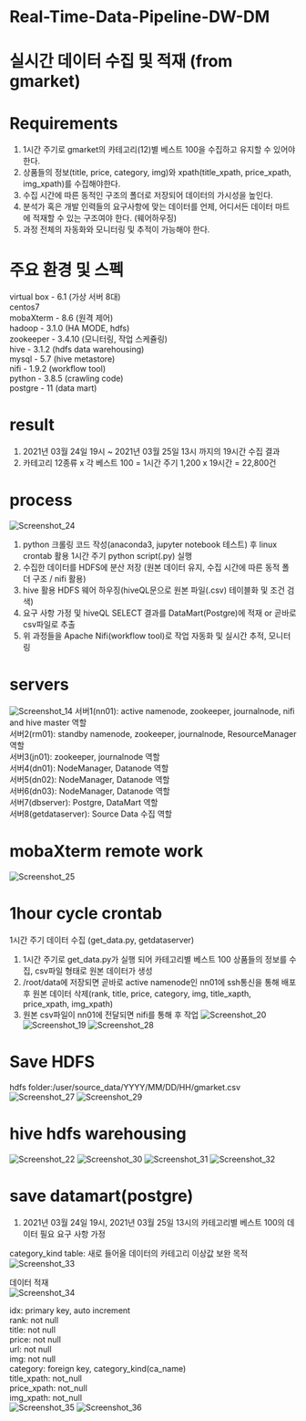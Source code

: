 # Real-Time-Data-Pipeline-DW-DM

# 실시간 데이터 수집 및 적재 (from gmarket)

# Requirements
1. 1시간 주기로 gmarket의 카테고리(12)별 베스트 100을 수집하고 유지할 수 있어야 한다.
2. 상품들의 정보(title, price, category, img)와 xpath(title_xpath, price_xpath, img_xpath)를 수집해야한다.   
3. 수집 시간에 따른 동적인 구조의 폴더로 저장되어 데이터의 가시성을 높인다.
4. 분석가 혹은 개발 인력들의 요구사항에 맞는 데이터를 언제, 어디서든 데이터 마트에 적재할 수 있는 구조여야 한다. (웨어하우징)
5. 과정 전체의 자동화와 모니터링 및 추적이 가능해야 한다.

# 주요 환경 및 스펙
virtual box - 6.1 (가상 서버 8대)   
centos7   
mobaXterm - 8.6 (원격 제어)   
hadoop - 3.1.0 (HA MODE, hdfs)   
zookeeper - 3.4.10 (모니터링, 작업 스케쥴링)   
hive - 3.1.2 (hdfs data warehousing)   
mysql - 5.7 (hive metastore)   
nifi - 1.9.2 (workflow tool)   
python - 3.8.5 (crawling code)   
postgre - 11 (data mart)    

# result
1. 2021년 03월 24일 19시 ~ 2021년 03월 25일 13시 까지의 19시간 수집 결과
2. 카테고리 12종류 x 각 베스트 100 = 1시간 주기 1,200 x 19시간  = 22,800건

# process
![Screenshot_24](https://user-images.githubusercontent.com/66659846/112711394-5ba6c380-8f0b-11eb-9a3a-d92790bd22fa.png)

1. python 크롤링 코드 작성(anaconda3, jupyter notebook 테스트) 후 linux crontab 활용 1시간 주기 python script(.py) 실행   
2. 수집한 데이터를 HDFS에 분산 저장 (원본 데이터 유지, 수집 시간에 따른 동적 폴더 구조 / nifi 활용)   
3. hive 활용 HDFS 웨어 하우징(hiveQL문으로 원본 파일(.csv) 테이블화 및 조건 검색)   
4. 요구 사항 가정 및 hiveQL SELECT  결과를 DataMart(Postgre)에 적재 or 곧바로 csv파일로 추출
5. 위 과정들을 Apache Nifi(workflow tool)로 작업 자동화 및 실시간 추적, 모니터링

# servers
![Screenshot_14](https://user-images.githubusercontent.com/66659846/112711815-9100e080-8f0e-11eb-93ee-40c3c809374f.png)
서버1(nn01): active namenode, zookeeper, journalnode, nifi and hive master 역할   
서버2(rm01): standby namenode, zookeeper, journalnode, ResourceManager 역할   
서버3(jn01): zookeeper, journalnode 역할   
서버4(dn01): NodeManager, Datanode 역할   
서버5(dn02): NodeManager, Datanode 역할   
서버6(dn03): NodeManager, Datanode 역할   
서버7(dbserver): Postgre, DataMart 역할   
서버8(getdataserver): Source Data 수집 역할 

# mobaXterm remote work
![Screenshot_25](https://user-images.githubusercontent.com/66659846/112711853-de7d4d80-8f0e-11eb-8673-d2fa4d8219bd.png)

# 1hour cycle crontab
1시간 주기 데이터 수집 (get_data.py, getdataserver)
1. 1시간 주기로 get_data.py가 실행 되어 카테고리별 베스트 100 상품들의 정보를 수집, csv파일 형태로 원본 데이터가 생성   
2. /root/data에 저장되면 곧바로 active namenode인 nn01에 ssh통신을 통해 배포 후 원본 데이터 삭제(rank, title, price, category, img, title_xapth, price_xpath, img_xpath)   
3. 원본 csv파일이 nn01에 전달되면 nifi를 통해 후 작업 
![Screenshot_20](https://user-images.githubusercontent.com/66659846/112711786-6020ab80-8f0e-11eb-9542-831890e6e512.png)
![Screenshot_19](https://user-images.githubusercontent.com/66659846/112711787-61ea6f00-8f0e-11eb-8e06-3a0170ae6496.png)
![Screenshot_28](https://user-images.githubusercontent.com/66659846/112712052-2fda0c80-8f10-11eb-9877-09f384625b12.png)


# Save HDFS
hdfs folder:/user/source_data/YYYY/MM/DD/HH/gmarket.csv
![Screenshot_27](https://user-images.githubusercontent.com/66659846/112712090-6ca60380-8f10-11eb-8e23-6844c59ba256.png)
![Screenshot_29](https://user-images.githubusercontent.com/66659846/112712094-77f92f00-8f10-11eb-8ab3-e0f771d2e4dd.png)

# hive hdfs warehousing
![Screenshot_22](https://user-images.githubusercontent.com/66659846/112712130-c4446f00-8f10-11eb-9dde-d99f5ba2a746.png)
![Screenshot_30](https://user-images.githubusercontent.com/66659846/112712160-02da2980-8f11-11eb-9c4e-33a28cad977d.png)
![Screenshot_31](https://user-images.githubusercontent.com/66659846/112712161-040b5680-8f11-11eb-88f1-f41b1b3d0ecc.png)
![Screenshot_32](https://user-images.githubusercontent.com/66659846/112712183-2c935080-8f11-11eb-8c92-c580617e2bf1.png)

# save datamart(postgre)
1. 2021년 03월 24일 19시, 2021년 03월 25일 13시의 카테고리별 베스트 100의 데이터 필요 요구 사항 가정

category_kind table: 새로 들어올 데이터의 카테고리 이상값 보완 목적
![Screenshot_33](https://user-images.githubusercontent.com/66659846/112712240-78de9080-8f11-11eb-968a-ec29aa860919.png)   

데이터 적재   
![Screenshot_34](https://user-images.githubusercontent.com/66659846/112712243-7a0fbd80-8f11-11eb-8f56-c7e0300507f7.png)

idx: primary key, auto increment   
rank: not null   
title: not null   
price: not null   
url: not null   
img: not null   
category: foreign key, category_kind(ca_name)   
title_xpath: not_null   
price_xpath: not_null   
img_xpath: not_null   
![Screenshot_35](https://user-images.githubusercontent.com/66659846/112712244-7a0fbd80-8f11-11eb-8990-206b8aa7305f.png)
![Screenshot_36](https://user-images.githubusercontent.com/66659846/112712245-7aa85400-8f11-11eb-8665-2477583a4faf.png)

